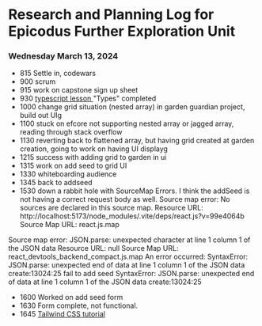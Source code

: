 # Research and Planning Log for Epicodus Further Exploration Unit

### Wednesday March 13, 2024

* 815 Settle in, codewars
* 900 scrum
* 915 work on capstone sign up sheet
* 930 [typescript lesson ](https://www.codecademy.com/courses/learn-typescript/lessons/introduction-to-typescript/exercises/from-javascript-to-typescript) "Types" completed
* 1000 change grid situation (nested array) in garden guardian project, build out UIg
* 1100 stuck on efcore not supporting nested array or jagged array, reading through stack overflow
* 1130 reverting back to flattened array, but having grid created at garden creation, going to work on having UI displayg
* 1215 success with adding grid to garden in ui
* 1315 work on add seed to grid UI
* 1330 whiteboarding audience
* 1345 back to addseed
* 1530 down a rabbit hole with SourceMap Errors. I think the addSeed is not having a correct request body as well.
Source map error: No sources are declared in this source map.
Resource URL: http://localhost:5173/node_modules/.vite/deps/react.js?v=99e4064b
Source Map URL: react.js.map

Source map error: JSON.parse: unexpected character at line 1 column 1 of the JSON data
Resource URL: null
Source Map URL: react_devtools_backend_compact.js.map
An error occurred: SyntaxError: JSON.parse: unexpected end of data at line 1 column 1 of the JSON data create:13024:25
fail to add seed SyntaxError: JSON.parse: unexpected end of data at line 1 column 1 of the JSON data create:13024:25
* 1600 Worked on add seed form
* 1630 Form complete, not functional. 
* 1645 [Tailwind CSS tutorial](https://www.youtube.com/watch?v=lCxcTsOHrjo)